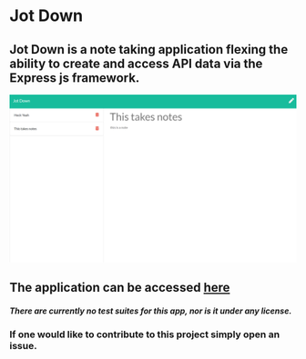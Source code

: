 # Jot Down

## Jot Down is a note taking application flexing the ability to create and access API data via the Express js framework.


<img src="./screenshot/Screenshot (15).png" alt="">

## The application can be accessed [here](https://arcane-gorge-55527.herokuapp.com/)

##### There are currently no test suites for this app, nor is it under any license.

### If one would like to contribute to this project simply open an issue.